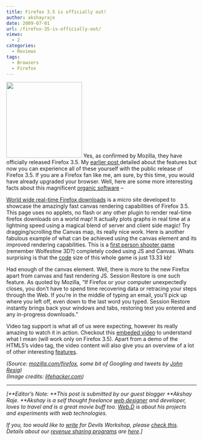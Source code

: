 ```yaml
---
title: Firefox 3.5 is officially out!
author: akshayraje
date: 2009-07-01
url: /firefox-35-is-officially-out/
views:
  - 2
categories:
  - Reviews
tags:
  - Browsers
  - Firefox
---
```

<img class="alignleft wp-image-54001" src="http://cache.gawker.com/assets/images/lifehacker/2009/06/firefox.jpg" alt="" width="200" height="200" /> Yes, as confirmed by Mozilla, they have officially released Firefox 3.5. My [earlier post ][1]detailed about the features but now you can experience all of these yourself with the public release of Firefox 3.5. If you are a Firefox fan like me, am sure, by this time, you would have already upgraded your browser. Well, here are some more interesting facts about this magnificent <a href="http://www.mozilla.com/en-US/firefox/organic/" onclick="_gaq.push(['_trackEvent', 'outbound-article', 'http://www.mozilla.com/en-US/firefox/organic/', 'organic software']);" target="_self">organic software</a> &#8211;

<a href="http://downloadstats.mozilla.com/" onclick="_gaq.push(['_trackEvent', 'outbound-article', 'http://downloadstats.mozilla.com/', 'World wide real-time Firefox downloads']);" target="_self">World wide real-time Firefox downloads</a> is a micro site developed to showcase the amazingly fast canvas rendering capabilities of Firefox 3.5. This page uses no applets, no flash or any other plugin to render real-time firefox downloads on a world map! It actually plots graphs in real time at a lightning speed using a magical blend of server and client side magic! <span class="status-body"><span class="entry-content">Try dragging/scrolling the Canvas map, its really nice work. Here is another fabulous example of what can be achieved using the canvas element and its improved rendering capabilities. This is a <a href="http://www.benjoffe.com/code/demos/canvascape/textures" onclick="_gaq.push(['_trackEvent', 'outbound-article', 'http://www.benjoffe.com/code/demos/canvascape/textures', 'first person shooter game']);" target="_self">first person shooter game</a> (remember Wolfestine 3D?) completely coded using JS and Canvas. Whats surprising is that the <a href="http://www.benjoffe.com/code/demos/canvascape/code_textures.js" onclick="_gaq.push(['_trackEvent', 'outbound-article', 'http://www.benjoffe.com/code/demos/canvascape/code_textures.js', 'code']);" target="_blank">code</a> size of this whole game is just 13.33 kb!</span></span>

<span class="status-body"><span class="entry-content">Had enough of the canvas element. Well, there is more to the new Firefox apart from canvas and fast rendering JS. Session Restore is one such feature. As quoted by Mozilla, &#8220;</span></span>If Firefox or your computer unexpectedly closes, you don’t have to spend time recovering data or retracing your steps through the Web. If you’re in the middle of typing an email, you’ll pick up where you left off, even down to the last word you typed. Session Restore instantly brings back your windows and tabs, restoring text you entered and any in-progress downloads.&#8221;

Video tag support is what all of us were expecting, however its really amazing to watch it in action. Checkout this <a href="http://www.mozilla.com/en-US/firefox/video/?video=about-firefox" onclick="_gaq.push(['_trackEvent', 'outbound-article', 'http://www.mozilla.com/en-US/firefox/video/?video=about-firefox', 'embeded video']);" target="_self">embeded video</a> to understand what I mean (will work only on Firefox 3.5). Apart from a demo of the HTML5&#8217;s video tag, the video content will also give you an overview of a lot of other interesting <a href="http://www.mozilla.com/en-US/firefox/features/" onclick="_gaq.push(['_trackEvent', 'outbound-article', 'http://www.mozilla.com/en-US/firefox/features/', 'features']);" target="_self">features</a>.

*(Source: <a href="http://mozilla.com/firefox" onclick="_gaq.push(['_trackEvent', 'outbound-article', 'http://mozilla.com/firefox', 'mozilla.com/firefox']);" target="_self">mozilla.com/firefox</a>, some bit of Googling and tweets by <a href="http://twitter.com/jeresig" onclick="_gaq.push(['_trackEvent', 'outbound-article', 'http://twitter.com/jeresig', 'John Resig']);" target="_self">John Resig</a>)  
(Image credits: <a href="http://mozilla.com/firefox" onclick="_gaq.push(['_trackEvent', 'outbound-article', 'http://mozilla.com/firefox', 'lifehacker.com']);" target="_self">lifehacker.com</a>)*

<hr size="2" />

*[**Editor&#8217;s Note: **This post is submitted by our guest blogger **Akshay Raje. **Akshay is a self thought freelance *<a href="http://devilsworkshop.org/collaboration-%e2%80%93-ready-to-take-over-web-20/" target="undefined"><em>web designer</em></a>* and developer, loves to travel and is a great movie buff too. *<a href="http://webdlabs.com/" onclick="_gaq.push(['_trackEvent', 'outbound-article', 'http://webdlabs.com/', 'Web.D']);" ><em>Web.D</em></a>* is about his projects and experiments with web technologies.*</p> 

*If you, too would like to [write][2] for Devils Workshop, please [check this][2]. Details about our [revenue sharing programs][2] are [here][2].]*

 [1]: http://devilsworkshop.org/firefox-35-two-times-faster-than-30-ten-times-faster-than-20/
 [2]: http://devilsworkshop.org/join-dw/
